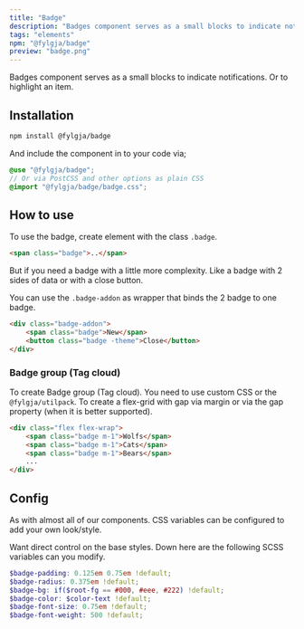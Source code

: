 ```yaml
---
title: "Badge"
description: "Badges component serves as a small blocks to indicate notifications. Or to highlight an item."
tags: "elements"
npm: "@fylgja/badge"
preview: "badge.png"
---
```


Badges component serves as a small blocks to indicate notifications.
Or to highlight an item.

## Installation

```bash
npm install @fylgja/badge
```

And include the component in to your code via;

```scss
@use "@fylgja/badge";
// Or via PostCSS and other options as plain CSS
@import "@fylgja/badge/badge.css";
```

## How to use

To use the badge, create element with the class `.badge`.

```html
<span class="badge">..</span>
```

But if you need a badge with a little more complexity.
Like a badge with 2 sides of data or with a close button.

You can use the `.badge-addon` as wrapper that binds the 2 badge to one badge.

```html
<div class="badge-addon">
    <span class="badge">New</span>
    <button class="badge -theme">Close</button>
</div>
```

### Badge group (Tag cloud)

To create Badge group (Tag cloud).
You need to use custom CSS or the `@fylgja/utilpack`.
To create a flex-grid with gap via margin or via the gap property
(when it is better supported).

```html
<div class="flex flex-wrap">
    <span class="badge m-1">Wolfs</span>
    <span class="badge m-1">Cats</span>
    <span class="badge m-1">Bears</span>
    ...
</div>
```

## Config

As with almost all of our components.
CSS variables can be configured to add your own look/style.

Want direct control on the base styles.
Down here are the following SCSS variables can you modify.

```scss
$badge-padding: 0.125em 0.75em !default;
$badge-radius: 0.375em !default;
$badge-bg: if($root-fg == #000, #eee, #222) !default;
$badge-color: $color-text !default;
$badge-font-size: 0.75em !default;
$badge-font-weight: 500 !default;
```
